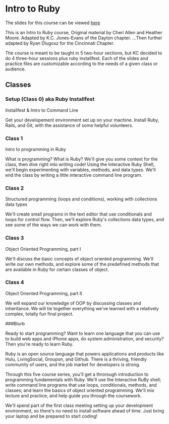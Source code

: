 # Intro to Ruby

The slides for this course can be viewed [here](http://kcjonesevans.github.io/gdidayton-intro-ruby)

This is an Intro to Ruby course, Original material by Cheri Allen and Heather Moore. Adapted by K.C. Jones-Evans of the Dayton chapter. ...Then further adapted by Ryan Dlugosz for the Cincinnati Chapter.

The course is meant to be taught in 5 two-hour sections, but KC decided to do 4 three-hour sessions plus ruby installfest. Each of the slides and practice files are customizable according to the needs of a given class or audience.

## Classes

### Setup (Class 0) aka Ruby Installfest

Installfest & Intro to Command Line

Get your developement environment set up on your machine. Install Ruby, Rails, and Git, with the assistance of some helpful volunteers.

### Class 1

Intro to programming in Ruby

What is programming? What is Ruby? We'll give you some context for the class, then dive right into writing code! Using the Interactive Ruby Shell, we'll begin experimenting with variables, methods, and data types. We'll end the class by writing a little interactive command line program.

### Class 2

Structured programming (loops and conditions), working with collections data types

We'll create small programs in the text editor that use conditionals and loops for control flow. Then, we'll explore Ruby's collections data types, and see some of the ways we can work with them.

### Class 3

Object Oriented Programming, part I

We'll discuss the basic concepts of object oriented programming. We'll write our own methods, and explore some of the predefined methods that are available in Ruby for certain classes of object.

### Class 4

Object Oriented Programming, part II

We will expand our knowledge of OOP by discussing classes and inheritance. We will tie together everything we've learned with a relatively complex, totally fun final project.


###Blurb

Ready to start programming? Want to learn one language that you can use to build web apps and iPhone apps, do system administration, and security? Then you're ready to learn Ruby.

Ruby is an open source language that powers applications and products like Hulu, LivingSocial, Groupon, and Github. There is a thriving, friendly community of users, and the job market for developers is strong.

Through this five course series, you'll get a throrough introduction to programming fundamentals with Ruby. We'll use the Interactive RuBy shell; write command line programs that use loops, conditionals, methods, and classes; and learn the basics of object oriented programming. We'll mix lecture and practice, and help guide you through the coursework.

We'll spend part of the first class meeting setting up your development environment, so there's no need to install software ahead of time. Just bring your laptop and be prepared to start coding!
